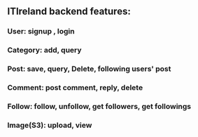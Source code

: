 ## ITIreland backend features:
### User: signup , login
### Category: add, query
### Post: save, query, Delete, following users' post 
### Comment: post comment, reply, delete
### Follow: follow, unfollow, get followers, get followings 
### Image(S3): upload, view